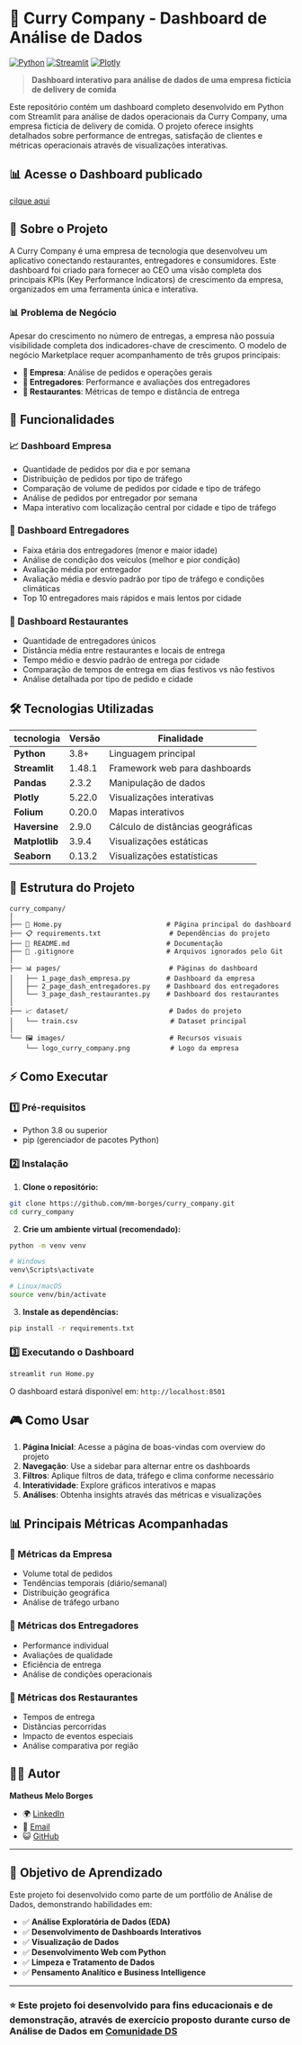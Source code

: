 # 🍛 Curry Company - Dashboard de Análise de Dados

[![Python](https://img.shields.io/badge/Python-3.8+-blue.svg)](https://www.python.org/)
[![Streamlit](https://img.shields.io/badge/Streamlit-1.48.1-red.svg)](https://streamlit.io/)
[![Plotly](https://img.shields.io/badge/Plotly-5.22.0-brightgreen.svg)](https://plotly.com/)

> **Dashboard interativo para análise de dados de uma empresa fictícia de delivery de comida**

Este repositório contém um dashboard completo desenvolvido em Python com Streamlit para análise de dados operacionais da Curry Company, uma empresa fictícia de delivery de comida. O projeto oferece insights detalhados sobre performance de entregas, satisfação de clientes e métricas operacionais através de visualizações interativas.

## 📊 Acesse o Dashboard publicado
[cilque aqui](https://mmb-currycompany.streamlit.app/)

## 🎯 Sobre o Projeto

A Curry Company é uma empresa de tecnologia que desenvolveu um aplicativo conectando restaurantes, entregadores e consumidores. Este dashboard foi criado para fornecer ao CEO uma visão completa dos principais KPIs (Key Performance Indicators) de crescimento da empresa, organizados em uma ferramenta única e interativa.

### 📊 Problema de Negócio

Apesar do crescimento no número de entregas, a empresa não possuía visibilidade completa dos indicadores-chave de crescimento. O modelo de negócio Marketplace requer acompanhamento de três grupos principais:

- **👥 Empresa**: Análise de pedidos e operações gerais
- **🛵 Entregadores**: Performance e avaliações dos entregadores  
- **🏪 Restaurantes**: Métricas de tempo e distância de entrega

## 🚀 Funcionalidades

### 📈 Dashboard Empresa
- Quantidade de pedidos por dia e por semana
- Distribuição de pedidos por tipo de tráfego
- Comparação de volume de pedidos por cidade e tipo de tráfego
- Análise de pedidos por entregador por semana
- Mapa interativo com localização central por cidade e tipo de tráfego

### 🛵 Dashboard Entregadores  
- Faixa etária dos entregadores (menor e maior idade)
- Análise de condição dos veículos (melhor e pior condição)
- Avaliação média por entregador
- Avaliação média e desvio padrão por tipo de tráfego e condições climáticas
- Top 10 entregadores mais rápidos e mais lentos por cidade

### 🏪 Dashboard Restaurantes
- Quantidade de entregadores únicos
- Distância média entre restaurantes e locais de entrega
- Tempo médio e desvio padrão de entrega por cidade
- Comparação de tempos de entrega em dias festivos vs não festivos
- Análise detalhada por tipo de pedido e cidade

## 🛠️ Tecnologias Utilizadas

| tecnologia | Versão | Finalidade |
|------------|---------|------------|
| **Python** | 3.8+ | Linguagem principal |
| **Streamlit** | 1.48.1 | Framework web para dashboards |
| **Pandas** | 2.3.2 | Manipulação de dados |
| **Plotly** | 5.22.0 | Visualizações interativas |
| **Folium** | 0.20.0 | Mapas interativos |
| **Haversine** | 2.9.0 | Cálculo de distâncias geográficas |
| **Matplotlib** | 3.9.4 | Visualizações estáticas |
| **Seaborn** | 0.13.2 | Visualizações estatísticas |

## 📁 Estrutura do Projeto

```
curry_company/
│
├── 📄 Home.py                          # Página principal do dashboard
├── 📋 requirements.txt                 # Dependências do projeto
├── 📖 README.md                        # Documentação
├── 🚫 .gitignore                       # Arquivos ignorados pelo Git
│
├── 📊 pages/                           # Páginas do dashboard
│   ├── 1_page_dash_empresa.py         # Dashboard da empresa
│   ├── 2_page_dash_entregadores.py    # Dashboard dos entregadores
│   └── 3_page_dash_restaurantes.py    # Dashboard dos restaurantes
│
├── 📈 dataset/                         # Dados do projeto
│   └── train.csv                       # Dataset principal
│
└── 🖼️ images/                          # Recursos visuais
    └── logo_curry_company.png          # Logo da empresa
```

## ⚡ Como Executar

### 1️⃣ Pré-requisitos
- Python 3.8 ou superior
- pip (gerenciador de pacotes Python)

### 2️⃣ Instalação

1. **Clone o repositório:**
```bash
git clone https://github.com/mm-borges/curry_company.git
cd curry_company
```

2. **Crie um ambiente virtual (recomendado):**
```bash
python -m venv venv

# Windows
venv\Scripts\activate

# Linux/macOS  
source venv/bin/activate
```

3. **Instale as dependências:**
```bash
pip install -r requirements.txt
```

### 3️⃣ Executando o Dashboard

```bash
streamlit run Home.py
```

O dashboard estará disponível em: `http://localhost:8501`

## 🎮 Como Usar

1. **Página Inicial**: Acesse a página de boas-vindas com overview do projeto
2. **Navegação**: Use a sidebar para alternar entre os dashboards
3. **Filtros**: Aplique filtros de data, tráfego e clima conforme necessário
4. **Interatividade**: Explore gráficos interativos e mapas
5. **Análises**: Obtenha insights através das métricas e visualizações

## 📊 Principais Métricas Acompanhadas

### 🏢 Métricas da Empresa
- Volume total de pedidos
- Tendências temporais (diário/semanal)
- Distribuição geográfica
- Análise de tráfego urbano

### 👤 Métricas dos Entregadores
- Performance individual
- Avaliações de qualidade
- Eficiência de entrega
- Análise de condições operacionais

### 🍕 Métricas dos Restaurantes  
- Tempos de entrega
- Distâncias percorridas
- Impacto de eventos especiais
- Análise comparativa por região

## 👨‍💻 Autor

**Matheus Melo Borges**
- 🌍 [LinkedIn](https://www.linkedin.com/in/matheus-melo-borges/)
- 📧 [Email](matheusmeloborges@gmail.com)
- 😺 [GitHub](https://github.com/mm-borges)

---

## 🎯 Objetivo de Aprendizado

Este projeto foi desenvolvido como parte de um portfólio de Análise de Dados, demonstrando habilidades em:

- ✅ **Análise Exploratória de Dados (EDA)**
- ✅ **Desenvolvimento de Dashboards Interativos**  
- ✅ **Visualização de Dados**
- ✅ **Desenvolvimento Web com Python**
- ✅ **Limpeza e Tratamento de Dados**
- ✅ **Pensamento Analítico e Business Intelligence**

---

### ⭐ Este projeto foi desenvolvido para fins educacionais e de demonstração, através de exercício proposto durante curso de Análise de Dados em [Comunidade DS](https://comunidadeds.com/)
